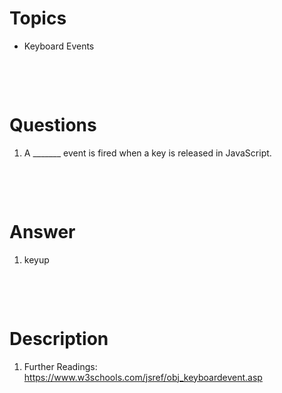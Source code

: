 # Topics

- Keyboard Events

&nbsp;

&nbsp;

# Questions

1. A \_\_\_\_\_\_\_ event is fired when a key is released in JavaScript.

&nbsp;

&nbsp;

# Answer

1. keyup

&nbsp;

&nbsp;

# Description

1. Further Readings: <https://www.w3schools.com/jsref/obj_keyboardevent.asp>
